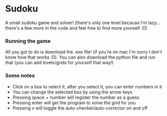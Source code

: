 # Sudoku
A small sudoku game and solver! (there's only one level because I'm lazy... there's a few more in the code and feel free to find more yourself :D)

### Running the game
All you got to do is download the .exe file! (if you're on mac I'm sorry I don't know how that works :D). You can also download the python file and run that (you can add levels/grids for yourself that way!)

### Some notes
- Click on a box to select it, after you select it, you can enter numbers in it
- You can change the selected box by using the arrow keys
- Pressing space + number will register the number as a guess
- Pressing enter will get the program to solve the grid for you
- Pressing x will toggle the auto-checker/auto-corrector on and off
